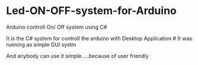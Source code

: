 # Led-ON-OFF-system-for-Arduino
Arduino controll On/ Off system using C#

It is the C# system for controll the arduino with Desktop Application 
     #  It was running as simple GUI systm 

And anybody can use it simple.....because of user friendly
